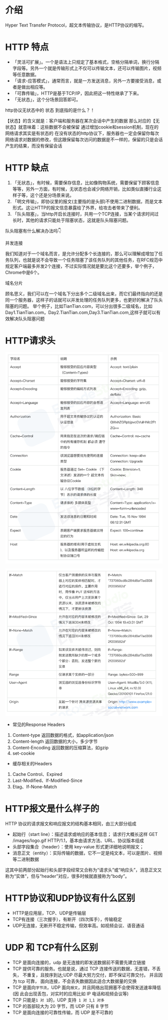 # 介绍

Hyper Text Transfer Protocol，超文本传输协议，是HTTP协议的缩写。

# HTTP 特点

- 「灵活可扩展」。一个是语法上只规定了基本格式，空格分隔单词，换行分隔字段等。另外一个就是传输形式上不仅可以传输文本，还可以传输图片，视频等任意数据。
- 「请求-应答模式」，通常而言，就是一方发送消息，另外一方要接受消息，或者是做出相应等。
- 「可靠传输」，HTTP是基于TCP/IP，因此把这一特性继承了下来。
- 「无状态」，这个分场景回答即可。
 
http协议无状态中的 状态 到底指的是什么？！

【状态】的含义就是：客户端和服务器在某次会话中产生的数据
那么对应的【无状态】就意味着：这些数据不会被保留
通过增加cookie和session机制，现在的网络请求其实是有状态的
在没有状态的http协议下，服务器也一定会保留你每次网络请求对数据的修改，但这跟保留每次访问的数据是不一样的，保留的只是会话产生的结果，而没有保留会话

# HTTP 缺点

1. 「无状态」，有时候，需要保存信息，比如像购物系统，需要保留下顾客信息等等，另外一方面，有时候，无状态也会减少网络开销，比如类似直播行业这样子等，这个还是分场景来说。
2. 「明文传输」，即协议里的报文(主要指的是头部)不使用二进制数据，而是文本形式。这让HTTP的报文信息暴露给了外界，给攻击者带来了便利。
3. 「队头阻塞」，当http开启长连接时，共用一个TCP连接，当某个请求时间过长时，其他的请求只能处于阻塞状态，这就是队头阻塞问题。

队头阻塞有什么解决办法吗👇

并发连接

我们知道对于一个域名而言，是允许分配多个长连接的，那么可以理解成增加了任务队列，也就是说不会导致一个任务阻塞了该任务队列的其他任务，在RFC规范中规定客户端最多并发2个连接，不过实际情况就是要比这个还要多，举个例子，Chrome中是6个。

域名分片

顾名思义，我们可以在一个域名下分出多个二级域名出来，而它们最终指向的还是同一个服务器，这样子的话就可以并发处理的任务队列更多，也更好的解决了队头阻塞的问题。
举个例子，比如TianTian.com，可以分出很多二级域名，比如Day1.TianTian.com，Day2.TianTian.com,Day3.TianTian.com,这样子就可以有效解决队头阻塞问题

# HTTP请求头

![alt text](../assert/1709737064844.jpg)

![alt text](../assert/1709737064844.png)

- 常见的Response Headers

1. Content-type 返回数据的格式，如application/json
2. Content-length 返回数据的大小，多少字节
3. Content-Encoding 返回数据的压缩算法，如gzip
4. set-cookie

- 缓存相关的Headers

1. Cache Control、Expired
2. Last-Modified、If-Modified-Since
3. Etag、If-None-Match


# HTTP报文是什么样子的
HTTP 协议的请求报文和响应报文的结构基本相同，由三大部分组成

- 起始行（start line）：描述请求或响应的基本信息； 请求行大概长这样 GET /images/logo.gif HTTP/1.1，基本由请求方法、URL、协议版本组成
- 头部字段集合（header）：使用 key-value 形式更详细地说明报文；
- 消息正文（entity）：实际传输的数据，它不一定是纯文本，可以是图片、视频等二进制数据

这其中前两部分起始行和头部字段经常又合称为“请求头”或“响应头”，消息正文又称为“实体”，但与“header”对应，很多时候就直接称为“body”。


# HTTP协议和UDP协议有什么区别

- HTTP是应用层，TCP、UDP是传输层
- TCP有连接（三次握手），有断开（四次挥手），传输稳定
- UDP无连接，无断开不稳定传输，但效率高。如视频会议、语音通话

# UDP 和 TCP有什么区别

- TCP 是面向连接的，udp 是无连接的即发送数据前不需要先建立链接
- TCP 提供可靠的服务。也就是说，通过 TCP 连接传送的数据，无差错，不丢失， 不重复，且按序到达;UDP 尽最大努力交付，即不保证可靠交付。 并且因为 tcp 可靠， 面向连接，不会丢失数据因此适合大数据量的交换
- TCP 是面向`字节流`，UDP 面向`报文`，并且网络出现拥塞不会使得发送速率降低(因 此会出现丢包，对实时的应用比如 IP 电话和视频会议等)
- TCP 只能是` 1 对 1 `的，UDP 支持` 1 对 1`,`1 对多`
- TCP 的首部较大为 20 字节，而 UDP 只有 8 字节
- TCP 是面向连接的可靠性传输，而 UDP 是不可靠的